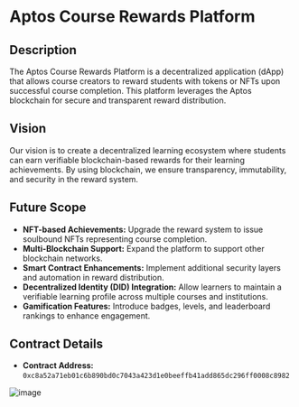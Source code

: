 # Aptos Course Rewards Platform

## Description
The Aptos Course Rewards Platform is a decentralized application (dApp) that allows course creators to reward students with tokens or NFTs upon successful course completion. This platform leverages the Aptos blockchain for secure and transparent reward distribution.

## Vision
Our vision is to create a decentralized learning ecosystem where students can earn verifiable blockchain-based rewards for their learning achievements. By using blockchain, we ensure transparency, immutability, and security in the reward system.

## Future Scope
- **NFT-based Achievements:** Upgrade the reward system to issue soulbound NFTs representing course completion.
- **Multi-Blockchain Support:** Expand the platform to support other blockchain networks.
- **Smart Contract Enhancements:** Implement additional security layers and automation in reward distribution.
- **Decentralized Identity (DID) Integration:** Allow learners to maintain a verifiable learning profile across multiple courses and institutions.
- **Gamification Features:** Introduce badges, levels, and leaderboard rankings to enhance engagement.

## Contract Details
- **Contract Address:** `0xc8a52a71eb01c6b890bd0c7043a423d1e0beeffb41add865dc296ff0008c8982`

![image](https://github.com/user-attachments/assets/5fc243d6-7881-41d2-9db8-01faf91ebfb4)
